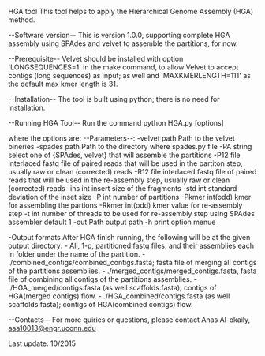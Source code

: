 
HGA tool
This tool helps to apply the Hierarchical Genome Assembly (HGA) method.

--Software version--
This is version 1.0.0, supporting complete HGA assembly using SPAdes and velvet to assemble the partitions, for now.

--Prerequisite--
Velvet should be installed with option 'LONGSEQUENCES=1' in the make command, to allow Velvet to accept contigs (long sequences) as input; as well and 
'MAXKMERLENGTH=111' as the default max kmer length is 31.

--Installation--
The tool is built using python; there is no need for installation.

--Running HGA Tool--
Run the command 
python HGA.py [options]

where the options are:
--Parameters--:
 -velvet  path      Path to the velvet bineries
 -spades  path      Path to the directory where spades.py file
 -PA      string    select one of {SPAdes, velvet} that will assemble the partitions
 -P12     file      interlaced fastq file of paired reads that will be used in the partiton step, usually raw or clean (corrected) reads
 -R12     file      interlaced fastq file of paired reads that will be used in the re-assembly step, usually raw or clean (corrected) reads
 -ins     int       insert size of the fragments
 -std     int       standard deviation of the inset size
 -P       int       number of partitions
 -Pkmer   int(odd)  kmer for assembling the partions
 -Rkmer   int(odd)  kmer value for re-assembly step
 -t       int       number of threads to be used for re-assembly step using SPAdes assembler default 1
 -out     Path      output path
 -h                 print option menue

-Output formats
After HGA finish running, the following will be at the given output directory:
	- All, 1-p, partitioned fastq files; and their assemblies each in folder under the name of the partition.
	- ./combined_contigs/combined_contigs.fasta; fasta file of merging all contigs of the partitions assemblies.
	- ./merged_contigs/merged_contigs.fasta, fasta file of combining all contigs of the partitions assemblies.
	- ./HGA_merged/contigs.fasta (as well scaffolds.fasta); contigs of HGA(merged contigs) flow.
	- ./HGA_combined/contigs.fasta (as well scaffolds.fasta); contigs of HGA(combined contigs) flow.


--Contacts--
For more quiries or questions, please contact
Anas Al-okaily, aaa10013@engr.uconn.edu


Last update: 10/2015
